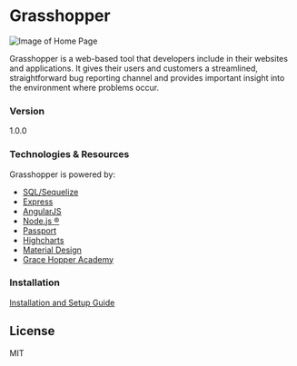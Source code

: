 # Grasshopper 

![Image of Home Page](https://github.com/danibsheehan/grasshopper/blob/master/grasshopper-home.png)

Grasshopper is a web-based tool that developers include in their websites and applications. It gives their users and customers a streamlined, straightforward bug reporting channel and provides important insight into the environment where problems occur.  

### Version
1.0.0  

### Technologies & Resources
Grasshopper is powered by:
* [SQL/Sequelize](http://docs.sequelizejs.com/en/latest/)  
* [Express](http://expressjs.com/)
* [AngularJS](https://angularjs.org/)
* [Node.js ®](https://nodejs.org/en/)  
* [Passport](http://passportjs.org/)  
* [Highcharts](http://www.highcharts.com/)  
* [Material Design](https://material.google.com/)  
* [Grace Hopper Academy](http://www.gracehopper.com/)

### Installation  
[Installation and Setup Guide](https://gha-capstone-grasshopper.herokuapp.com/guide)

License
----
MIT
